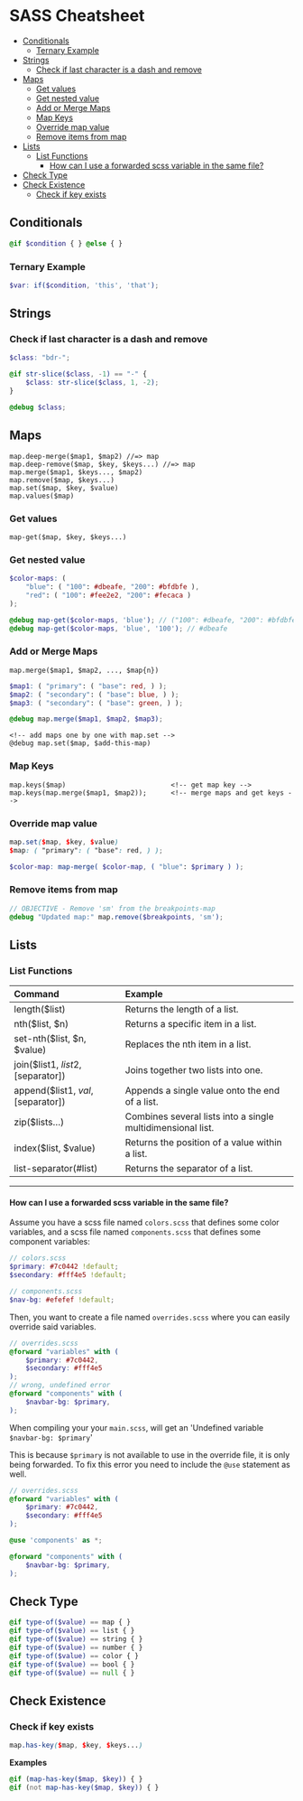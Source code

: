 # SASS Cheatsheet

<!-- TOC -->

- [Conditionals](#conditionals)
    - [Ternary Example](#ternary-example)
- [Strings](#strings)
    - [Check if last character is a dash and remove](#check-if-last-character-is-a-dash-and-remove)
- [Maps](#maps)
    - [Get values](#get-values)
    - [Get nested value](#get-nested-value)
    - [Add or Merge Maps](#add-or-merge-maps)
    - [Map Keys](#map-keys)
    - [Override map value](#override-map-value)
    - [Remove items from map](#remove-items-from-map)
- [Lists](#lists)
    - [List Functions](#list-functions)
        - [How can I use a forwarded scss variable in the same file?](#how-can-i-use-a-forwarded-scss-variable-in-the-same-file)
- [Check Type](#check-type)
- [Check Existence](#check-existence)
    - [Check if key exists](#check-if-key-exists)

<!-- /TOC -->



<a id="markdown-conditionals" name="conditionals"></a>

## Conditionals

```scss
@if $condition { } @else { }
```

<a id="markdown-ternary-example" name="ternary-example"></a>

### Ternary Example
```scss
$var: if($condition, 'this', 'that');

```

<a id="markdown-strings" name="strings"></a>

## Strings


<a id="markdown-check-if-last-character-is-a-dash-and-remove" name="check-if-last-character-is-a-dash-and-remove"></a>

### Check if last character is a dash and remove
```scss
$class: "bdr-";

@if str-slice($class, -1) == "-" {
    $class: str-slice($class, 1, -2);
}

@debug $class;
```


<a id="markdown-maps" name="maps"></a>

## Maps

    map.deep-merge($map1, $map2) //=> map
    map.deep-remove($map, $key, $keys...) //=> map
    map.merge($map1, $keys..., $map2)
    map.remove($map, $keys...)
    map.set($map, $key, $value)
    map.values($map)

<a id="markdown-get-values" name="get-values"></a>

### Get values

    map-get($map, $key, $keys...)

<a id="markdown-get-nested-value" name="get-nested-value"></a>

### Get nested value

```scss
$color-maps: (
    "blue": ( "100": #dbeafe, "200": #bfdbfe ),
    "red": ( "100": #fee2e2, "200": #fecaca )
);

@debug map-get($color-maps, 'blue'); // ("100": #dbeafe, "200": #bfdbfe)
@debug map-get($color-maps, 'blue', '100'); // #dbeafe

```

<a id="markdown-add-or-merge-maps" name="add-or-merge-maps"></a>

### Add or Merge Maps

    map.merge($map1, $map2, ..., $map{n})


```scss
$map1: ( "primary": ( "base": red, ) );
$map2: ( "secondary": ( "base": blue, ) );
$map3: ( "secondary": ( "base": green, ) );

@debug map.merge($map1, $map2, $map3);
```

    <!-- add maps one by one with map.set -->
    @debug map.set($map, $add-this-map)



<a id="markdown-map-keys" name="map-keys"></a>

### Map Keys

    map.keys($map)                          <!-- get map key -->
    map.keys(map.merge($map1, $map2));      <!-- merge maps and get keys -->

<a id="markdown-override-map-value" name="override-map-value"></a>

### Override map value

```scss
map.set($map, $key, $value)
$map: ( "primary": ( "base": red, ) );
```

```scss
$color-map: map-merge( $color-map, ( "blue": $primary ) );
```



<a id="markdown-remove-items-from-map" name="remove-items-from-map"></a>

### Remove items from map

```scss
// OBJECTIVE - Remove 'sm' from the breakpoints-map
@debug "Updated map:" map.remove($breakpoints, 'sm');
```


<a id="markdown-lists" name="lists"></a>

## Lists


<a id="markdown-list-functions" name="list-functions"></a>

### List Functions

| Command                            | Example                                                     |
| :--------------------------------- | :---------------------------------------------------------- |
| length($list)                      | Returns the length of a list.                               |
| nth($list, $n)                     | Returns a specific item in a list.                          |
| set-nth($list, $n, $value)         | Replaces the nth item in a list.                            |
| join($list1, $list2, [$separator]) | Joins together two lists into one.                          |
| append($list1, $val, [$separator]) | Appends a single value onto the end of a list.              |
| zip($lists…)                       | Combines several lists into a single multidimensional list. |
| index($list, $value)               | Returns the position of a value within a list.              |
| list-separator(#list)              | Returns the separator of a list.                            |






---


<a id="markdown-how-can-i-use-a-forwarded-scss-variable-in-the-same-file" name="how-can-i-use-a-forwarded-scss-variable-in-the-same-file"></a>

#### How can I use a forwarded scss variable in the same file?

Assume you have a scss file named `colors.scss` that defines some color variables, and a scss
file named `components.scss` that defines some component variables:

```scss
// colors.scss
$primary: #7c0442 !default;
$secondary: #fff4e5 !default;

// components.scss
$nav-bg: #efefef !default;
```

Then, you want to create a file named `overrides.scss` where you can easily override said variables.

```scss
// overrides.scss
@forward "variables" with (
    $primary: #7c0442,
    $secondary: #fff4e5
);
// wrong, undefined error
@forward "components" with (
    $navbar-bg: $primary,
);
```

When compiling your your `main.scss`, will get an 'Undefined variable `$navbar-bg: $primary`'

This is because `$primary` is not available to use in the override file, it is only being
forwarded. To fix this error you need to include the `@use` statement as well.

```scss
// overrides.scss
@forward "variables" with (
    $primary: #7c0442,
    $secondary: #fff4e5
);

@use 'components' as *;

@forward "components" with (
    $navbar-bg: $primary,
);
```

<a id="markdown-check-type" name="check-type"></a>

## Check Type

```scss
@if type-of($value) == map { }
@if type-of($value) == list { }
@if type-of($value) == string { }
@if type-of($value) == number { }
@if type-of($value) == color { }
@if type-of($value) == bool { }
@if type-of($value) == null { }
```

<a id="markdown-check-existence" name="check-existence"></a>

## Check Existence

<a id="markdown-check-if-key-exists" name="check-if-key-exists"></a>

### Check if key exists

```scss
map.has-key($map, $key, $keys...)
```

**Examples**

```scss
@if (map-has-key($map, $key)) { }
@if (not map-has-key($map, $key)) { }
```
